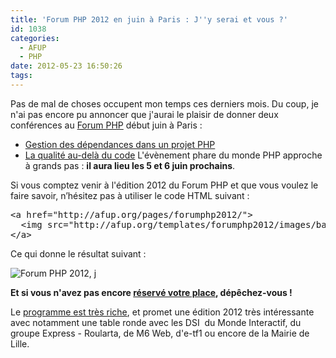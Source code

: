 ```yaml
---
title: 'Forum PHP 2012 en juin à Paris : J''y serai et vous ?'
id: 1038
categories:
  - AFUP
  - PHP
date: 2012-05-23 16:50:26
tags:
---
```


Pas de mal de choses occupent mon temps ces derniers mois. Du coup, je n'ai pas encore pu annoncer que j'aurai le plaisir de donner deux conférences au [Forum PHP](http://afup.org/pages/forumphp2012/) début juin à Paris :

*   [Gestion des dépendances dans un projet PHP](http://afup.org/pages/forumphp2012/sessions.php#685)
*   [La qualité au-delà du code](http://afup.org/pages/forumphp2012/sessions.php#683)
L'évènement phare du monde PHP approche à grands pas : **il aura lieu les 5 et 6 juin prochains**.

Si vous comptez venir à l'édition 2012 du Forum PHP et que vous voulez le faire savoir, n’hésitez pas à utiliser le code HTML suivant :
<pre>&lt;a href="http://afup.org/pages/forumphp2012/"&gt;
  &lt;img src="http://afup.org/templates/forumphp2012/images/bandeau-forum-php-2012-fr-small.jpg" alt="Forum PHP 2012, j'y serai !" /&gt;
&lt;/a&gt;</pre>
Ce qui donne le résultat suivant :

![](http://afup.org/templates/forumphp2012/images/bandeau-forum-php-2012-fr-small.jpg "Forum PHP 2012, j")

**Et si vous n'avez pas encore [réservé votre place](http://afup.org/pages/forumphp2012/inscription.php), dépêchez-vous !**

Le [programme est très riche](http://afup.org/pages/forumphp2012/sessions.php), et promet une édition 2012 très intéressante avec notamment une table ronde avec les DSI  du Monde Interactif, du groupe Express - Roularta, de M6 Web, d'e-tf1 ou encore de la Mairie de Lille.